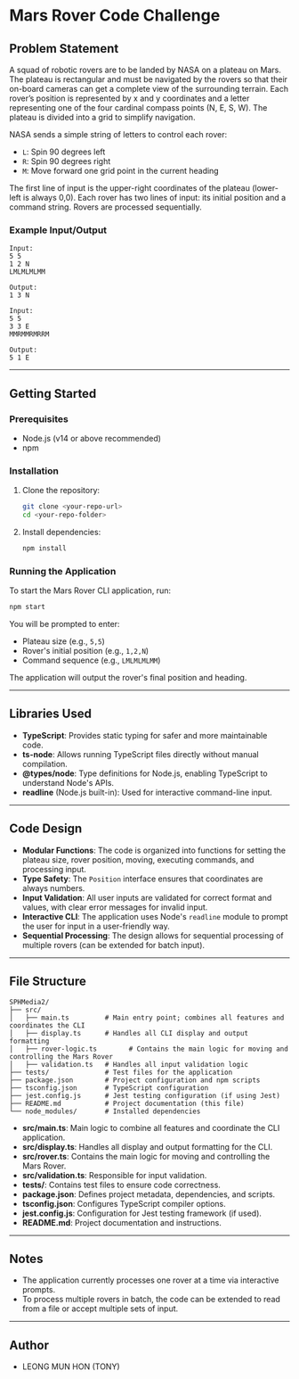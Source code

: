 # Mars Rover Code Challenge

## Problem Statement
A squad of robotic rovers are to be landed by NASA on a plateau on Mars. The plateau is rectangular and must be navigated by the rovers so that their on-board cameras can get a complete view of the surrounding terrain. Each rover’s position is represented by x and y coordinates and a letter representing one of the four cardinal compass points (N, E, S, W). The plateau is divided into a grid to simplify navigation.

NASA sends a simple string of letters to control each rover:
- `L`: Spin 90 degrees left
- `R`: Spin 90 degrees right
- `M`: Move forward one grid point in the current heading

The first line of input is the upper-right coordinates of the plateau (lower-left is always 0,0). Each rover has two lines of input: its initial position and a command string. Rovers are processed sequentially.

### Example Input/Output
```
Input:
5 5
1 2 N
LMLMLMLMM

Output:
1 3 N

Input:
5 5
3 3 E
MMRMMRMRRM

Output:
5 1 E
```

---

## Getting Started

### Prerequisites
- Node.js (v14 or above recommended)
- npm

### Installation
1. Clone the repository:
   ```sh
   git clone <your-repo-url>
   cd <your-repo-folder>
   ```
2. Install dependencies:
   ```sh
   npm install
   ```

### Running the Application
To start the Mars Rover CLI application, run:
```sh
npm start
```

You will be prompted to enter:
- Plateau size (e.g., `5,5`)
- Rover's initial position (e.g., `1,2,N`)
- Command sequence (e.g., `LMLMLMLMM`)

The application will output the rover's final position and heading.

---

## Libraries Used
- **TypeScript**: Provides static typing for safer and more maintainable code.
- **ts-node**: Allows running TypeScript files directly without manual compilation.
- **@types/node**: Type definitions for Node.js, enabling TypeScript to understand Node's APIs.
- **readline** (Node.js built-in): Used for interactive command-line input.

---

## Code Design
- **Modular Functions**: The code is organized into functions for setting the plateau size, rover position, moving, executing commands, and processing input.
- **Type Safety**: The `Position` interface ensures that coordinates are always numbers.
- **Input Validation**: All user inputs are validated for correct format and values, with clear error messages for invalid input.
- **Interactive CLI**: The application uses Node's `readline` module to prompt the user for input in a user-friendly way.
- **Sequential Processing**: The design allows for sequential processing of multiple rovers (can be extended for batch input).

---


## File Structure

```
SPHMedia2/
├── src/
│   ├── main.ts         # Main entry point; combines all features and coordinates the CLI
│   ├── display.ts      # Handles all CLI display and output formatting
│   ├── rover-logic.ts        # Contains the main logic for moving and controlling the Mars Rover
│   ├── validation.ts   # Handles all input validation logic
├── tests/              # Test files for the application
├── package.json        # Project configuration and npm scripts
├── tsconfig.json       # TypeScript configuration
├── jest.config.js      # Jest testing configuration (if using Jest)
├── README.md           # Project documentation (this file)
└── node_modules/       # Installed dependencies
```

- **src/main.ts**: Main logic to combine all features and coordinate the CLI application.
- **src/display.ts**: Handles all display and output formatting for the CLI.
- **src/rover.ts**: Contains the main logic for moving and controlling the Mars Rover.
- **src/validation.ts**: Responsible for input validation.
- **tests/**: Contains test files to ensure code correctness.
- **package.json**: Defines project metadata, dependencies, and scripts.
- **tsconfig.json**: Configures TypeScript compiler options.
- **jest.config.js**: Configuration for Jest testing framework (if used).
- **README.md**: Project documentation and instructions.

---

## Notes
- The application currently processes one rover at a time via interactive prompts.
- To process multiple rovers in batch, the code can be extended to read from a file or accept multiple sets of input.

---

## Author
- LEONG MUN HON (TONY)
